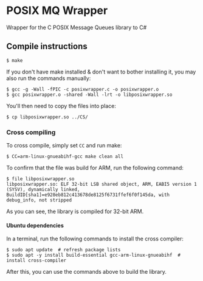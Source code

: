# POSIX MQ Wrapper
Wrapper for the C POSIX Message Queues library to C#

## Compile instructions

```console
$ make
```

If you don't have make installed & don't want to bother installing it, you may also run the commands manually:

```console
$ gcc -g -Wall -fPIC -c posixwrapper.c -o posixwrapper.o
$ gcc posixwrapper.o -shared -Wall -lrt -o libposixwrapper.so
```

You'll then need to copy the files into place:

```console
$ cp libposixwrapper.so ../CS/
```

### Cross compiling

To cross compile, simply set `CC` and run make:

```console
$ CC=arm-linux-gnueabihf-gcc make clean all
```

To confirm that the file was build for ARM, run the following command:

```console
$ file libposixwrapper.so
libposixwrapper.so: ELF 32-bit LSB shared object, ARM, EABI5 version 1 (SYSV), dynamically linked, BuildID[sha1]=e928eb812c413678de8125f6731ffef6f0f145da, with debug_info, not stripped
```

As you can see, the library is compiled for 32-bit ARM.

#### Ubuntu dependencies

In a terminal, run the following commands to install the cross compiler:

```console
$ sudo apt update  # refresh package lists
$ sudo apt -y install build-essential gcc-arm-linux-gnueabihf  # install cross-compiler
```

After this, you can use the commands above to build the library.
